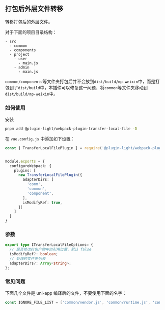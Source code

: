 ## 打包后外层文件转移

转移打包后的外层文件。

对于下面的项目目录结构：

```
- src
  - common
  - components
  - project
    - user
      - main.js
    - admin
      - main.js
```

`common/components`等文件夹打包后并不会放到`dist/build/mp-weixin`中，而是打包到了`dist/build`中，本插件可以修复这一问题，将`common`等文件夹移动到`dist/build/mp-weixin`中。




### 如何使用

安装

```bash
pnpm add @plugin-light/webpack-plugin-transfer-local-file -D
```

在 `vue.config.js` 中添加如下设置：


```ts
const { TransferLocalFilePlugin } = require('@plugin-light/webpack-plugin-transfer-local-file');


module.exports = {
  configureWebpack: {
    plugins: [
      new TransferLocalFilePlugin({
        adapterDirs: [
          'comm',
          'common',
          'component',
        ],
        isModifyRef: true,
      })
    ]
  }
}
```

### 参数

```ts
export type ITransferLocalFileOptions= {
  // 是否修改打包产物中的引用位置，默认 false
  isModifyRef?: boolean;
  // 处理的文件夹列表
  adapterDirs?: Array<string>;
};

```

### 常见问题

下面几个文件是 uni-app 编译后的文件，不要使用下面的名字：

```ts
const IGNORE_FILE_LIST = ['common/vendor.js', 'common/runtime.js', 'common/main.js'];
```
